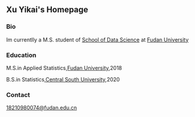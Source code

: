## Xu Yikai's Homepage
### Bio
Im currentlly a M.S. student of [School of Data Science](http://www.sds.fudan.edu.cn/wp/) at [Fudan University](http://www.fudan.edu.cn/2016/index.html)

### Education
M.S.in Applied Statistics,[Fudan University](http://www.fudan.edu.cn/2016/index.html),2018

B.S.in Statistics,[Central South University](www.csu.edu.cn/),2020

### Contact
18210980074@fudan.edu.cn
